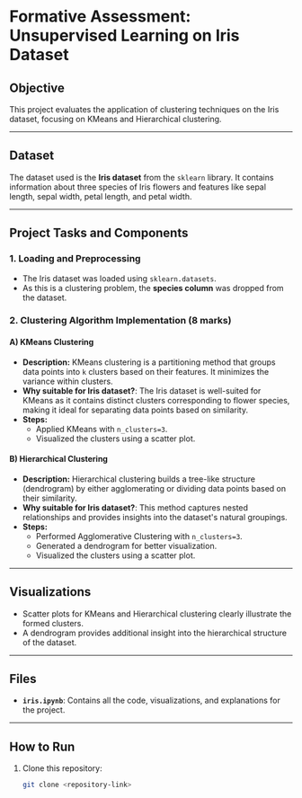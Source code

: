 # Formative Assessment: Unsupervised Learning on Iris Dataset

## Objective
This project evaluates the application of clustering techniques on the Iris dataset, focusing on KMeans and Hierarchical clustering.

---

## Dataset
The dataset used is the **Iris dataset** from the `sklearn` library. It contains information about three species of Iris flowers and features like sepal length, sepal width, petal length, and petal width.

---

## Project Tasks and Components

### 1. **Loading and Preprocessing** 
- The Iris dataset was loaded using `sklearn.datasets`.
- As this is a clustering problem, the **species column** was dropped from the dataset.

### 2. **Clustering Algorithm Implementation** (8 marks)

#### A) **KMeans Clustering** 
- **Description:** KMeans clustering is a partitioning method that groups data points into `k` clusters based on their features. It minimizes the variance within clusters.
- **Why suitable for Iris dataset?**: The Iris dataset is well-suited for KMeans as it contains distinct clusters corresponding to flower species, making it ideal for separating data points based on similarity.
- **Steps:**
  - Applied KMeans with `n_clusters=3`.
  - Visualized the clusters using a scatter plot.

#### B) **Hierarchical Clustering** 
- **Description:** Hierarchical clustering builds a tree-like structure (dendrogram) by either agglomerating or dividing data points based on their similarity.
- **Why suitable for Iris dataset?**: This method captures nested relationships and provides insights into the dataset's natural groupings.
- **Steps:**
  - Performed Agglomerative Clustering with `n_clusters=3`.
  - Generated a dendrogram for better visualization.
  - Visualized the clusters using a scatter plot.


---

## Visualizations
- Scatter plots for KMeans and Hierarchical clustering clearly illustrate the formed clusters.
- A dendrogram provides additional insight into the hierarchical structure of the dataset.

---

## Files
- **`iris.ipynb`**: Contains all the code, visualizations, and explanations for the project.

---

## How to Run
1. Clone this repository:
   ```bash
   git clone <repository-link>
